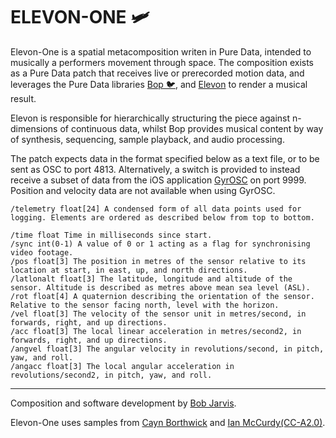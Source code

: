 # ELEVON-ONE 🛩

Elevon-One is a spatial metacomposition writen in Pure Data, intended to musically a performers movement through space.  The composition exists as a Pure Data patch that receives live or prerecorded motion data, and leverages the Pure Data libraries [Bop 🐦](https://github.com/zealtv/bop), and [Elevon](https://github.com/zealtv/elevon) to render a musical result.

Elevon is responsible for hierarchically structuring the piece against n-dimensions of continuous data, whilst Bop provides musical content by way of synthesis, sequencing, sample playback, and audio processing.

The patch expects data in the format specified below as a text file, or to be sent as OSC to port 4813.
Alternatively, a switch is provided to instead receive a subset of data from the iOS application [GyrOSC](https://www.bitshapesoftware.com/instruments/gyrosc/) on port 9999.  Position and velocity data are not available when using GyrOSC.


```
/telemetry float[24] A condensed form of all data points used for logging. Elements are ordered as described below from top to bottom.

/time float Time in milliseconds since start.
/sync int(0-1) A value of 0 or 1 acting as a flag for synchronising video footage.
/pos float[3] The position in metres of the sensor relative to its location at start, in east, up, and north directions.
/latlonalt float[3] The latitude, longitude and altitude of the sensor. Altitude is described as metres above mean sea level (ASL).
/rot float[4] A quaternion describing the orientation of the sensor. Relative to the sensor facing north, level with the horizon.
/vel float[3] The velocity of the sensor unit in metres/second, in forwards, right, and up directions.
/acc float[3] The local linear acceleration in metres/second2, in forwards, right, and up directions.
/angvel float[3] The angular velocity in revolutions/second, in pitch, yaw, and roll.
/angacc float[3] The local angular acceleration in revolutions/second2, in pitch, yaw, and roll.
```

---

Composition and software development by [Bob Jarvis](https://zeal.co).

Elevon-One uses samples from [Cayn Borthwick](https://caynborthwick.com/) and [Ian McCurdy](http://www.iainmccurdy.org/soundlibrary.html)[(CC-A2.0)](https://creativecommons.org/licenses/by/2.0/).	
